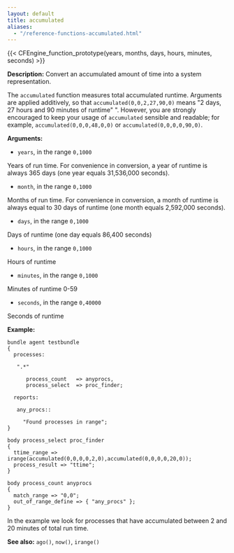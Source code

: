 ```yaml
---
layout: default
title: accumulated
aliases:
  - "/reference-functions-accumulated.html"
---
```


{{< CFEngine_function_prototype(years, months, days, hours, minutes, seconds) >}}

**Description:** Convert an accumulated amount of time into a system representation.

The `accumulated` function measures total accumulated runtime. Arguments
are applied additively, so that `accumulated(0,0,2,27,90,0)` means "2
days, 27 hours and 90 minutes of runtime" ". However, you are strongly
encouraged to keep your usage of `accumulated` sensible and readable;
for example, `accumulated(0,0,0,48,0,0)` or `accumulated(0,0,0,0,90,0)`.

**Arguments:**

- `years`, in the range `0,1000`

Years of run time. For convenience in conversion, a year of runtime is
always 365 days (one year equals 31,536,000 seconds).

- `month`, in the range `0,1000`

Months of run time. For convenience in conversion, a month of runtime is
always equal to 30 days of runtime (one month equals 2,592,000 seconds).

- `days`, in the range `0,1000`

Days of runtime (one day equals 86,400 seconds)

- `hours`, in the range `0,1000`

Hours of runtime

- `minutes`, in the range `0,1000`

Minutes of runtime 0-59

- `seconds`, in the range `0,40000`

Seconds of runtime

**Example:**

```cf3
bundle agent testbundle
{
  processes:

   ".*"

      process_count   => anyprocs,
      process_select  => proc_finder;

  reports:

   any_procs::

     "Found processes in range";
}

body process_select proc_finder
{
  ttime_range => irange(accumulated(0,0,0,0,2,0),accumulated(0,0,0,0,20,0));
  process_result => "ttime";
}

body process_count anyprocs
{
  match_range => "0,0";
  out_of_range_define => { "any_procs" };
}
```

In the example we look for processes that have accumulated between 2 and
20 minutes of total run time.

**See also:** `ago()`, `now()`, `irange()`
